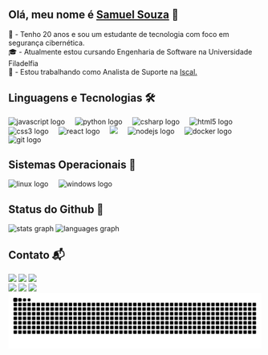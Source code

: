 
<h2 align="left">Olá, meu nome é <a href="https://beacons.ai/iosamuca">Samuel Souza</a> 👋</h2>

<div align="left">
 
  👦 - Tenho 20 anos e sou um estudante de tecnologia com foco em segurança cibernética. <br>
  🎓 - Atualmente estou cursando Engenharia de Software na <a href="https://unifil.br/" style="text-decoration: none;">Universidade Filadelfia</a>
 <br>
  💼 - Estou trabalhando como Analista de Suporte na <a href="https://www.iscal.com.br/">Iscal.</a>
  
</div>

<h2>Linguagens e Tecnologias 🛠 </h2>

<div align="left">
  <img src="https://www.svgrepo.com/show/349419/javascript.svg" height="30" alt="javascript logo"  />
  <img width="12" />
  <img src="https://www.svgrepo.com/show/452091/python.svg" height="30" alt="python logo"  />
  <img width="12" />
  <img src="https://cdn.jsdelivr.net/gh/devicons/devicon/icons/csharp/csharp-original.svg" height="33" alt="csharp logo"  />
   <img width="12" />
  <img src="https://www.svgrepo.com/show/349402/html5.svg" height="30" alt="html5 logo"  />
  <img width="12" />
  <img src="https://www.svgrepo.com/show/349330/css3.svg" height="30" alt="css3 logo"  />
  <img width="12" />
  <img src="https://cdn.jsdelivr.net/gh/devicons/devicon/icons/react/react-original.svg" height="30" alt="react logo"  />
  <img width="12" />
  <img src=".github/icons/flask.png" width="32" />
  <img width="12" />
  <img src="https://cdn.jsdelivr.net/gh/devicons/devicon/icons/nodejs/nodejs-original.svg" height="30" alt="nodejs logo"  />
  <img width="12" /> 
 <img src="https://cdn.jsdelivr.net/gh/devicons/devicon/icons/docker/docker-original.svg" height="40" alt="docker logo"  /> 
 <img width="12" /> 
 <img src="https://cdn.jsdelivr.net/gh/devicons/devicon/icons/git/git-original.svg" height="30" alt="git logo"  />
</div>

<h2>Sistemas Operacionais 🐧 </h2>

<div align="left">
  <img src="https://cdn.freebiesupply.com/images/large/2x/linux-logo-png-transparent.png" height="30" alt="linux logo"  />
  <img width="12" />
  <img src="https://img.icons8.com/?size=512&id=TuXN3JNUBGOT&format=png" height="30" alt="windows logo"  />
</div>

<h2>Status do Github 🏅</h2>

<div align="left">
  <img src="https://github-readme-stats.vercel.app/api?username=devsamuelsouza&hide_title=false&hide_rank=false&show_icons=true&include_all_commits=true&count_private=true&disable_animations=false&theme=transparent&locale=pt-br&hide_border=false&order=0" height="130" alt="stats graph"  />
  <img src="https://github-readme-stats.vercel.app/api/top-langs?username=devsamuelsouza&locale=en&hide_title=false&layout=compact&card_width=320&langs_count=5&theme=transparent&hide_border=false&order=0" height="130" alt="languages graph"  />
</div>

<h2>Contato 📬</h2>

<div align="left">
<a align="center" href="https://www.linkedin.com/in/devsamuelsouza/" target="_blank"><img src="https://img.shields.io/badge/-LinkedIn-%230077B5?style=for-the-badge&logo=linkedin&logoColor=white" height="25px" target="_blank"></a> 
<a align="center" href="https://discord.gg/jETY8m2n6g" target="_blank"><img src="https://img.shields.io/badge/Discord-%235865F2.svg?style=for-the-badge&logo=discord&logoColor=white" height="25px" target="_blank"></a>
<a align="center" href="https://www.twitch.tv/isamucaio"><img src="https://img.shields.io/badge/Twitch-9347FF?style=for-the-badge&logo=twitch&logoColor=white" height="25px" target="_blank"></a>
 <br>
<a align="center" href="https://www.youtube.com/channel/UCvLSz9dC_VzHl2hpKuBYTKg" target="_blank"><img src="https://img.shields.io/badge/YouTube-FF0000?style=for-the-badge&logo=youtube&logoColor=white" height="25px" target="_blank"></a>
<a align="center" href="https://www.instagram.com/samuca.io/" target="_blank"><img src="https://img.shields.io/badge/-Instagram-%23E4405F?style=for-the-badge&logo=instagram&logoColor=white" height="25px" target="_blank"></a>
<a align="center" href="https://open.spotify.com/user/31vw57cbppfuqfi2mgy3fjgr53eu?si=4760323394bb48a4" target="_blank"><img src="https://img.shields.io/badge/Spotify-1ED760?style=for-the-badge&logo=spotify&logoColor=white" height="25px" target="_blank" >

</div>

<img src="https://github.com/devsamuca/devsamuca/blob/output/github-contribution-grid-snake-dark.svg">


